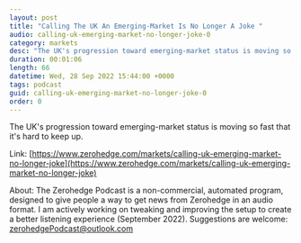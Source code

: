 ```yaml
---
layout: post
title: "Calling The UK An Emerging-Market Is No Longer A Joke "
audio: calling-uk-emerging-market-no-longer-joke-0
category: markets
desc: "The UK's progression toward emerging-market status is moving so fast that it's hard to keep up."
duration: 00:01:06
length: 66
datetime: Wed, 28 Sep 2022 15:44:00 +0000
tags: podcast
guid: calling-uk-emerging-market-no-longer-joke-0
order: 0
---
```

The UK's progression toward emerging-market status is moving so fast that it's hard to keep up.

Link: [https://www.zerohedge.com/markets/calling-uk-emerging-market-no-longer-joke](https://www.zerohedge.com/markets/calling-uk-emerging-market-no-longer-joke)

About: The Zerohedge Podcast is a non-commercial, automated program, designed to give people a way to get news from Zerohedge in an audio format.  I am actively working on tweaking and improving the setup to create a better listening experience (September 2022).  Suggestions are welcome: [zerohedgePodcast@outlook.com](mailto:zerohedgePodcast@outlook.com)